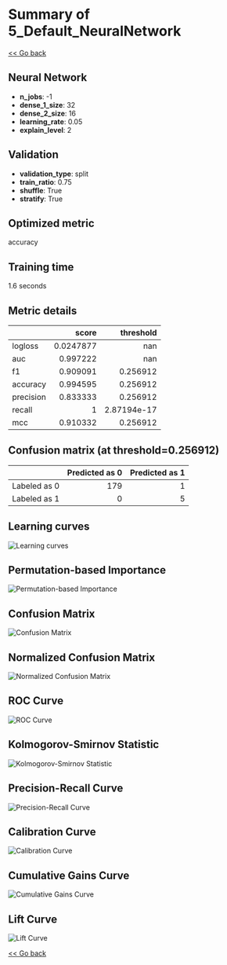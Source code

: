 # Summary of 5_Default_NeuralNetwork

[<< Go back](../README.md)


## Neural Network
- **n_jobs**: -1
- **dense_1_size**: 32
- **dense_2_size**: 16
- **learning_rate**: 0.05
- **explain_level**: 2

## Validation
 - **validation_type**: split
 - **train_ratio**: 0.75
 - **shuffle**: True
 - **stratify**: True

## Optimized metric
accuracy

## Training time

1.6 seconds

## Metric details
|           |     score |     threshold |
|:----------|----------:|--------------:|
| logloss   | 0.0247877 | nan           |
| auc       | 0.997222  | nan           |
| f1        | 0.909091  |   0.256912    |
| accuracy  | 0.994595  |   0.256912    |
| precision | 0.833333  |   0.256912    |
| recall    | 1         |   2.87194e-17 |
| mcc       | 0.910332  |   0.256912    |


## Confusion matrix (at threshold=0.256912)
|              |   Predicted as 0 |   Predicted as 1 |
|:-------------|-----------------:|-----------------:|
| Labeled as 0 |              179 |                1 |
| Labeled as 1 |                0 |                5 |

## Learning curves
![Learning curves](learning_curves.png)

## Permutation-based Importance
![Permutation-based Importance](permutation_importance.png)
## Confusion Matrix

![Confusion Matrix](confusion_matrix.png)


## Normalized Confusion Matrix

![Normalized Confusion Matrix](confusion_matrix_normalized.png)


## ROC Curve

![ROC Curve](roc_curve.png)


## Kolmogorov-Smirnov Statistic

![Kolmogorov-Smirnov Statistic](ks_statistic.png)


## Precision-Recall Curve

![Precision-Recall Curve](precision_recall_curve.png)


## Calibration Curve

![Calibration Curve](calibration_curve_curve.png)


## Cumulative Gains Curve

![Cumulative Gains Curve](cumulative_gains_curve.png)


## Lift Curve

![Lift Curve](lift_curve.png)



[<< Go back](../README.md)
